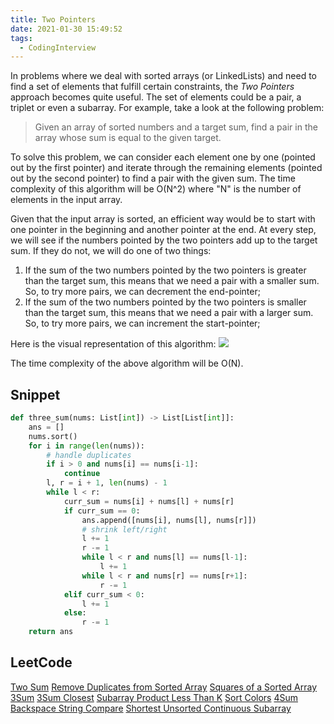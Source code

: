 ```yaml
---
title: Two Pointers
date: 2021-01-30 15:49:52
tags:
  - CodingInterview
---
```

In problems where we deal with sorted arrays (or LinkedLists) and need to find a set of elements that fulfill certain constraints, the _Two Pointers_ approach becomes quite useful. The set of elements could be a pair, a triplet or even a subarray. For example, take a look at the following problem:
> Given an array of sorted numbers and a target sum, find a pair in the array whose sum is equal to the given target.

To solve this problem, we can consider each element one by one (pointed out by the first pointer) and iterate through the remaining elements (pointed out by the second pointer) to find a pair with the given sum. The time complexity of this algorithm will be O(N^2) where "N" is the number of elements in the input array.

Given that the input array is sorted, an efficient way would be to start with one pointer in the beginning and another pointer at the end. At every step, we will see if the numbers pointed by the two pointers add up to the target sum. If they do not, we will do one of two things:
1. If the sum of the two numbers pointed by the two pointers is greater than the target sum, this means that we need a pair with a smaller sum. So, to try more pairs, we can decrement the end-pointer;
2. If the sum of the two numbers pointed by the two pointers is smaller than the target sum, this means that we need a pair with a larger sum. So, to try more pairs, we can increment the start-pointer;

<!--more-->
Here is the visual representation of this algorithm:
![](https://raw.githubusercontent.com/umarellyh/mPOST/master/CodingInterview/educative/02.png)

The time complexity of the above algorithm will be O(N).

## Snippet
```python
def three_sum(nums: List[int]) -> List[List[int]]:
    ans = []
    nums.sort()
    for i in range(len(nums)):
        # handle duplicates
        if i > 0 and nums[i] == nums[i-1]:
            continue
        l, r = i + 1, len(nums) - 1
        while l < r:
            curr_sum = nums[i] + nums[l] + nums[r]
            if curr_sum == 0:
                ans.append([nums[i], nums[l], nums[r]])
                # shrink left/right
                l += 1
                r -= 1
                while l < r and nums[l] == nums[l-1]:
                    l += 1
                while l < r and nums[r] == nums[r+1]:
                    r -= 1
            elif curr_sum < 0:
                l += 1
            else:
                r -= 1
    return ans
```

## LeetCode
[Two Sum](https://leetcode.com/problems/two-sum/)
[Remove Duplicates from Sorted Array](https://leetcode.com/problems/remove-duplicates-from-sorted-array/)
[Squares of a Sorted Array](https://leetcode.com/problems/squares-of-a-sorted-array/)
[3Sum](https://leetcode.com/problems/3sum/)
[3Sum Closest](https://leetcode.com/problems/3sum-closest/)
[Subarray Product Less Than K](https://leetcode.com/problems/subarray-product-less-than-k/)
[Sort Colors](https://leetcode.com/problems/sort-colors/)
[4Sum](https://leetcode.com/problems/4sum/)
[Backspace String Compare](https://leetcode.com/problems/backspace-string-compare/)
[Shortest Unsorted Continuous Subarray](https://leetcode.com/problems/shortest-unsorted-continuous-subarray/)
